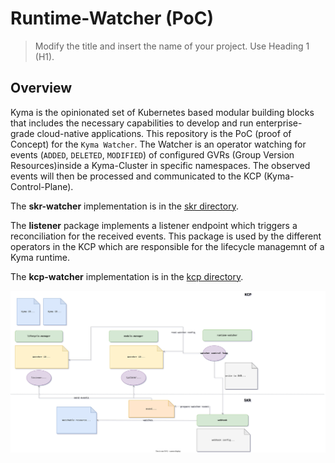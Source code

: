 
# Runtime-Watcher (PoC)

> Modify the title and insert the name of your project. Use Heading 1 (H1).

## Overview

Kyma is the opinionated set of Kubernetes based modular building blocks that includes the necessary capabilities to develop and run enterprise-grade cloud-native applications. This repository is the PoC (proof of Concept) for the `Kyma Watcher`. The Watcher is an operator watching for events (`ADDED`, `DELETED`, `MODIFIED`) of configured GVRs (Group Version Resources)inside a Kyma-Cluster in specific namespaces. The observed events will then be processed and communicated to the KCP (Kyma-Control-Plane).

The **skr-watcher** implementation is in the [skr directory](./skr).

The **listener** package implements a listener endpoint which triggers a reconciliation for the received events. This package is used by the different operators in the KCP which are responsible for the lifecycle managemnt of a Kyma runtime.

The **kcp-watcher** implementation is in the [kcp directory](./kcp).

<img src="./docs/assets/runtime-watcher.drawio.svg" width="1000">

